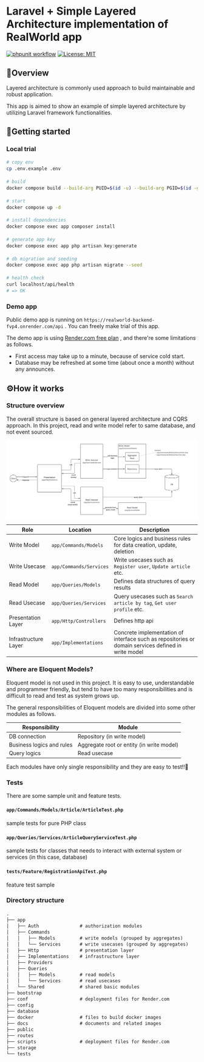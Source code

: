 # Laravel + Simple Layered Architecture implementation of RealWorld app

[![phpunit workflow](https://github.com/yukicountry/realworld-laravel-layered-architecture/actions/workflows/phpunit.yaml/badge.svg)](https://github.com/yukicountry/realworld-laravel-layered-architecture/actions?query=branch%3Amain)
[![License: MIT](https://img.shields.io/badge/License-MIT-cornflowerblue.svg)](https://opensource.org/licenses/MIT)

## 💎Overview

Layered architecture is commonly used approach to build maintainable and robust application.

This app is aimed to show an example of simple layered architecture by utilizing Laravel framework functionalities.

## 🎈Getting started

### Local trial

```bash
# copy env
cp .env.example .env

# build
docker compose build --build-arg PUID=$(id -u) --build-arg PGID=$(id -g) app

# start
docker compose up -d

# install dependencies
docker compose exec app composer install

# generate app key
docker compose exec app php artisan key:generate

# db migration and seeding
docker compose exec app php artisan migrate --seed

# health check
curl localhost/api/health
# => OK
```

### Demo app

Public demo app is running on `https://realworld-backend-fvp4.onrender.com/api` .
You can freely make trial of this app.

The demo app is using [Render.com free plan](https://docs.render.com/free) , and there're some limitations as follows.

- First access may take up to a minute, because of service cold start.
- Database may be refreshed at some time (about once a month) without any announces.

## ⚙️How it works

### Structure overview

The overall structure is based on general layered architecture and CQRS approach.
In this project, read and write model refer to same database, and not event sourced.

![Architecture overview](docs/images/arthitecture-overview.png)

|Role|Location|Description|
|----|----|----|
|Write Model|`app/Commands/Models`|Core logics and business rules for data creation, update, deletion|
|Write Usecase|`app/Commands/Services`|Write usecases such as `Register user`, `Update article` etc.|
|Read Model|`app/Queries/Models`|Defines data structures of query results|
|Read Usecase|`app/Queries/Services`|Query usecases such as `Search article by tag`, `Get user profile` etc.|
|Presentation Layer|`app/Http/Controllers`|Defines http api|
|Infrastructure Layer|`app/Implementations`|Concrete implementation of interface such as repositories or domain services defined in write model|

### Where are Eloquent Models?

Eloquent model is not used in this project.
It is easy to use, understandable and programmer friendly, but tend to have too many responsibilities and is difficult to read and test as system grows up.

The general responsibilities of Eloquent models are divided into some other modules as follows.

|Responsibility|Module|
|----|----|
|DB connection|Repository (in write model)|
|Business logics and rules|Aggregate root or entity (in write model)|
|Query logics|Read usecase|

Each modules have only single responsibility and they are easy to test!!🎉

### Tests

There are some sample unit and feature tests.

#### `app/Commands/Models/Article/ArticleTest.php`

sample tests for pure PHP class

#### `app/Queries/Services/ArticleQueryServiceTest.php`

sample tests for classes that needs to interact with external system or services (in this case, database)

#### `tests/Feature/RegistrationApiTest.php`

feature test sample

### Directory structure

```plaintext
.
├── app
│   ├── Auth               # authorization modules
│   ├── Commands
│   │   ├── Models         # write models (grouped by aggregates)
│   │   └── Services       # write usecases (grouped by aggregates)
│   ├── Http               # presentation layer
│   ├── Implementations    # infrastructure layer
│   ├── Providers
│   ├── Queries
│   │   ├── Models         # read models
│   │   └── Services       # read usecases
│   └── Shared             # shared basic modules
├── bootstrap
├── conf                   # deployment files for Render.com
├── config
├── database
├── docker                 # files to build docker images
├── docs                   # documents and related images
├── public
├── routes
├── scripts                # deployment files for Render.com
├── storage
└── tests
```
